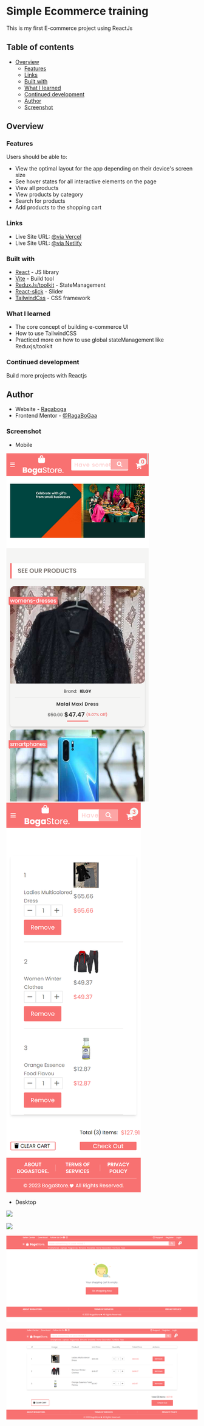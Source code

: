 # Simple Ecommerce training

This is my first E-commerce project using ReactJs

## Table of contents

- [Overview](#overview)
  - [Features](#Features)
  - [Links](#links)
  - [Built with](#built-with)
  - [What I learned](#what-i-learned)
  - [Continued development](#continued-development)
  - [Author](#author)
  - [Screenshot](#screenshot)

## Overview

### Features

Users should be able to:

- View the optimal layout for the app depending on their device's screen size
- See hover states for all interactive elements on the page
- View all products
- View products by category
- Search for products
- Add products to the shopping cart

### Links

- Live Site URL: [@via Vercel](https://my1st-react-app.vercel.app/)
- Live Site URL: [@via Netlify](https://my1st-react-app.netlify.app/)

### Built with

- [React](https://reactjs.org/) - JS library
- [Vite](https://vitejs.dev/) - Build tool
- [ReduxJs/toolkit](https://redux-toolkit.js.org/) - StateManagement
- [React-slick](https://react-slick.neostack.com/) - Slider
- [TailwindCss](https://tailwindcss.com/) - CSS framework

### What I learned

- The core concept of building e-commerce UI
- How to use TailwindCSS
- Practiced more on how to use global stateManagement like Reduxjs/toolkit

### Continued development

Build more projects with Reactjs

## Author

- Website - [Ragaboga](https://github.com/RagaBoGaa)
- Frontend Mentor - [@RagaBoGaa](https://www.frontendmentor.io/profile/RagaBoGaa)

### Screenshot

- Mobile

![](./mobile.png)
![](./mobile-full-cart.png)

- Desktop

![](./desktop.png)

![](./desktop-cat.png.png)

![](./desktop-empty-crt.png)

![](./desktop-full-cart.png)
